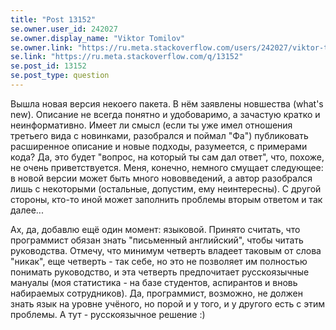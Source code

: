 ```yaml
---
title: "Post 13152"
se.owner.user_id: 242027
se.owner.display_name: "Viktor Tomilov"
se.owner.link: "https://ru.meta.stackoverflow.com/users/242027/viktor-tomilov"
se.link: "https://ru.meta.stackoverflow.com/q/13152"
se.post_id: 13152
se.post_type: question
---
```

<p>Вышла новая версия некоего пакета. В нём заявлены новшества (what's new). Описание не всегда понятно и удобоваримо, а зачастую кратко и неинформативно. Имеет ли смысл (если ты уже имел отношения третьего вида с новинками, разобрался и поймал &quot;Фа&quot;) публиковать расширенное описание и новые подходы, разумеется, с примерами кода? Да, это будет &quot;вопрос, на который ты сам дал ответ&quot;, что, похоже, не очень приветствуется.
Меня, конечно, немного смущает следующее: в новой версии может быть много нововведений, а автор разобрался лишь с некоторыми (остальные, допустим, ему неинтересны). С другой стороны, кто-то иной может заполнить проблемы вторым ответом и так далее...</p>
<p>Ах, да, добавлю ещё один момент: языковой. Принято считать, что программист обязан знать &quot;письменный английский&quot;, чтобы читать руководства. Отмечу, что минимум четверть владеет таковым от слова &quot;никак&quot;, еще четверть - так себе, но это не позволяет им полностью понимать руководство, и эта четверть предпочитает русскоязычные мануалы (моя статистика - на базе студентов, аспирантов и вновь набираемых сотрудников). Да, программист, возможно, не должен знать язык на уровне учёного, но порой и у того, и у другого есть с этим проблемы. А тут - русскоязычное решение :)</p>
